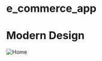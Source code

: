 # e_commerce_app

 # Modern Design
![Home](https://github.com/MichaelZakaria/e_commerce_app/assets/65913937/da81e0a1-ed5a-4ca5-b29e-689eeed9d257)
